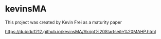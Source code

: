 # kevinsMA
This project was created by Kevin Frei as a maturity paper


https://dubidu1212.github.io/kevinsMA/Skript%20Startseite%20MAHP.html
